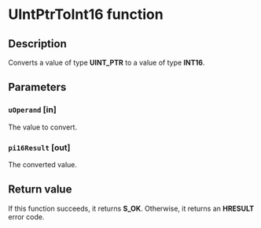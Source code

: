 # UIntPtrToInt16 function

## Description

Converts a value of type **UINT_PTR** to a value of type **INT16**.

## Parameters

### `uOperand` [in]

The value to convert.

### `pi16Result` [out]

The converted value.

## Return value

If this function succeeds, it returns **S_OK**. Otherwise, it returns an **HRESULT** error code.